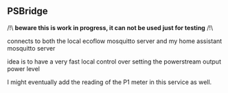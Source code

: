 ## PSBridge
/!\ **beware this is work in progress, it can not be used just for testing** /!\


connects to both the local ecoflow mosquitto server and my home assistant mosquitto server

idea is to have a very fast local control over setting the powerstream output power level

I might eventually add the reading of the P1 meter in this service as well. 

